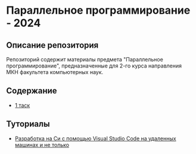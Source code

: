 # Параллельное программирование - 2024

## Описание репозитория

Репозиторий содержит материалы предмета "Параллельное программирование", предназначенные для 2-го курса направления МКН факультета компьютерных наук.

## Содержание

+ [1 таск](1st-task.md)

## Туториалы

+ [Разработка на Си с помощью Visual Studio Code на удаленных машинах и не только](vscode-remote-linux.md)
